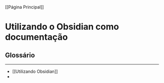 [[Página Principal]]

# Utilizando o Obsidian como documentação

## Glossário
---
- [[Utilizando Obsidian]]
- 
